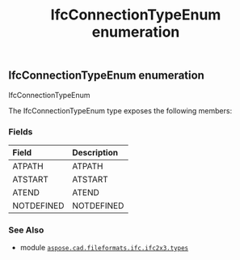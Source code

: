 ﻿---
title: IfcConnectionTypeEnum enumeration
second_title: Aspose.CAD for Python via .NET API References
description: 
type: docs
weight: 1920
url: /aspose.cad.fileformats.ifc.ifc2x3.types/ifcconnectiontypeenum/
is_root: false
---

## IfcConnectionTypeEnum enumeration

IfcConnectionTypeEnum



The IfcConnectionTypeEnum type exposes the following members:

### Fields
| Field | Description |
| :- | :- |
| ATPATH | ATPATH |
| ATSTART | ATSTART |
| ATEND | ATEND |
| NOTDEFINED | NOTDEFINED |



### See Also
* module [`aspose.cad.fileformats.ifc.ifc2x3.types`](..)

